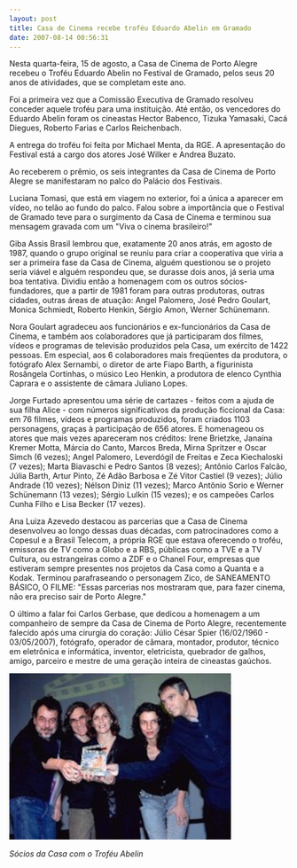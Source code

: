 ```yaml
---
layout: post
title: Casa de Cinema recebe troféu Eduardo Abelin em Gramado
date: 2007-08-14 00:56:31
---
```

Nesta quarta-feira, 15 de agosto, a Casa de Cinema de Porto Alegre recebeu o Troféu Eduardo Abelin no Festival de Gramado, pelos seus 20 anos de atividades, que se completam este ano.

Foi a primeira vez que a Comissão Executiva de Gramado resolveu conceder aquele troféu para uma instituição. Até então, os vencedores do Eduardo Abelin foram os cineastas Hector Babenco, Tizuka Yamasaki, Cacá Diegues, Roberto Farias e Carlos Reichenbach.

A entrega do troféu foi feita por Michael Menta, da RGE. A apresentação do Festival está a cargo dos atores José Wilker e Andrea Buzato.

Ao receberem o prêmio, os seis integrantes da Casa de Cinema de Porto Alegre se manifestaram no palco do Palácio dos Festivais.

Luciana Tomasi, que está em viagem no exterior, foi a única a aparecer em vídeo, no telão ao fundo do palco. Falou sobre a importância que o Festival de Gramado teve para o surgimento da Casa de Cinema e terminou sua mensagem gravada com um "Viva o cinema brasileiro!"

Giba Assis Brasil lembrou que, exatamente 20 anos atrás, em agosto de 1987, quando o grupo original se reuniu para criar a cooperativa que viria a ser a primeira fase da Casa de Cinema, alguém questionou se o projeto seria viável e alguém respondeu que, se durasse dois anos, já seria uma boa tentativa. Dividiu então a homenagem com os outros sócios-fundadores, que a partir de 1981 foram para outras produtoras, outras cidades, outras áreas de atuação: Angel Palomero, José Pedro Goulart, Monica Schmiedt, Roberto Henkin, Sérgio Amon, Werner Schünemann.

Nora Goulart agradeceu aos funcionários e ex-funcionários da Casa de Cinema, e também aos colaboradores que já participaram dos filmes, vídeos e programas de televisão produzidos pela Casa, um exército de 1422 pessoas. Em especial, aos 6 colaboradores mais freqüentes da produtora, o fotógrafo Alex Sernambi, o diretor de arte Fiapo Barth, a figurinista Rosângela Cortinhas, o músico Leo Henkin, a produtora de elenco Cynthia Caprara e o assistente de câmara Juliano Lopes.

Jorge Furtado apresentou uma série de cartazes - feitos com a ajuda de sua filha Alice - com números significativos da produção ficcional da Casa: em 76 filmes, vídeos e programas produzidos, foram criados 1103 personagens, graças à participação de 656 atores. E homenageou os atores que mais vezes apareceram nos créditos: Irene Brietzke, Janaína Kremer Motta, Márcia do Canto, Marcos Breda, Mirna Spritzer e Oscar Simch (6 vezes); Angel Palomero, Leverdógil de Freitas e Zeca Kiechaloski (7 vezes); Marta Biavaschi e Pedro Santos (8 vezes); Antônio Carlos Falcão, Júlia Barth, Artur Pinto, Zé Adão Barbosa e Zé Vitor Castiel (9 vezes); Júlio Andrade (10 vezes); Nélson Diniz (11 vezes); Marco Antônio Sorio e Werner Schünemann (13 vezes); Sérgio Lulkin (15 vezes); e os campeões Carlos Cunha Filho e Lisa Becker (17 vezes).

Ana Luiza Azevedo destacou as parcerias que a Casa de Cinema desenvolveu ao longo dessas duas décadas, com patrocinadores como a Copesul e a Brasil Telecom, a própria RGE que estava oferecendo o troféu, emissoras de TV como a Globo e a RBS, públicas como a TVE e a TV Cultura, ou estrangeiras como a ZDF e o Chanel Four, empresas que estiveram sempre presentes nos projetos da Casa como a Quanta e a Kodak. Terminou parafraseando o personagem Zico, de SANEAMENTO BÁSICO, O FILME: "Essas parcerias nos mostraram que, para fazer cinema, não era preciso sair de Porto Alegre."

O último a falar foi Carlos Gerbase, que dedicou a homenagem a um companheiro de sempre da Casa de Cinema de Porto Alegre, recentemente falecido após uma cirurgia do coração: Júlio César Spier (16/02/1960 - 03/05/2007), fotógrafo, operador de câmara, montador, produtor, técnico em eletrônica e informática, inventor, eletricista, quebrador de galhos, amigo, parceiro e mestre de uma geração inteira de cineastas gaúchos.

![](/uploads/socios-abelim.jpg)

*Sócios da Casa com o Troféu Abelin*